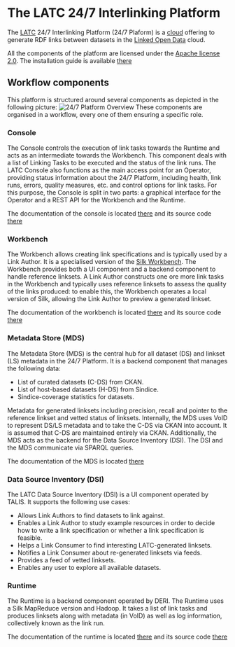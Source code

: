 # The LATC 24/7 Interlinking Platform
The [LATC](http://latc-project.eu/) 24/7 Interlinking Platform (24/7 Plaform) is a [cloud](http://en.wikipedia.org/wiki/Cloud_computing#Application) offering to generate RDF links between datasets in the [Linked Open Data](http://lod-cloud.net/) cloud.

All the components of the platform are licensed under the [Apache license 2.0](http://www.apache.org/licenses/LICENSE-2.0).
The installation guide is available [there](https://github.com/LATC/24-7-platform/wiki/Deployment-guide) 

## Workflow components
This platform is structured around several components as depicted in the following picture:
![24/7 Platform Overview](https://github.com/LATC/24-7-platform/raw/master/doc/img/24-7-platform-flow.png "24/7 Platform Overview") These components are organised in a workflow, every one of them ensuring a specific role.

### Console
The Console controls the execution of link tasks towards the Runtime and acts as an intermediate towards the Workbench. This component deals with a list of Linking Tasks to be executed and the status of the link runs. The LATC Console also functions as the main access point for an Operator, providing status information about the 24/7 Platform, including health, link runs, errors, quality measures, etc. and control options for link tasks. For this purpose, the Console is split in two parts: a graphical interface for the Operator and a REST API for the Workbench and the Runtime.

The documentation of the console is located [there](https://github.com/LATC/24-7-platform/wiki/Documentation-for-Console) and its source code [there](https://github.com/LATC/24-7-platform/tree/master/latc-platform/console)

### Workbench

The Workbench allows creating link specifications and is typically used by a Link Author. It is a specialised version of the [Silk Workbench](http://www.assembla.com/wiki/show/silk/Silk_Workbench). The Workbench provides both a UI component and a backend component to handle reference linksets. A Link Author constructs one ore more link tasks in the Workbench and typically uses reference linksets to assess the quality of the links produced: to enable this, the Workbench operates a local version of Silk, allowing the Link Author to preview a generated linkset.

The documentation of the workbench is located [there](http://www.assembla.com/wiki/show/silk/Silk_Workbench) and its source code [there](http://www.assembla.com/code/silk/git/nodes/silk2/silk-workbench)


### Metadata Store (MDS)

The Metadata Store (MDS) is the central hub for all dataset (DS) and linkset (LS) metadata in the 24/7 Platform. It is a backend component that manages the following data:

* List of curated datasets (C-DS) from CKAN.
* List of host-based datasets (H-DS) from Sindice.
* Sindice-coverage statistics for datasets.

Metadata for generated linksets including precision, recall and pointer to the reference linkset and vetted status of linksets. Internally, the MDS uses VoID to represent DS/LS metadata and to take the C-DS via CKAN into account. It is assumed that C-DS are maintained entirely via CKAN. Additionally, the MDS acts as the backend for the Data Source Inventory (DSI). The DSI and the MDS communicate via SPARQL queries. 

The documentation of the MDS is located [there](https://github.com/LATC/24-7-platform/wiki/Documentation-for-Meta-Data-Store-%28MDS%29)

### Data Source Inventory (DSI)

The LATC Data Source Inventory (DSI) is a UI component operated by TALIS. It supports the following use cases:

* Allows Link Authors to find datasets to link against.
* Enables a Link Author to study example resources in order to decide how to write a link specification or whether a link specification is feasible.
* Helps a Link Consumer to find interesting LATC-generated linksets.
* Notifies a Link Consumer about re-generated linksets via feeds.
* Provides a feed of vetted linksets.
* Enables any user to explore all available datasets.


### Runtime

The Runtime is a backend component operated by DERI. The Runtime uses a Silk MapReduce version and Hadoop. It takes a list of link tasks and produces linksets along with metadata (in VoID) as well as log information, collectively known as the link run.

The documentation of the runtime is located [there](https://github.com/LATC/24-7-platform/wiki/Documentation-for-Runtime) and its source code [there](https://github.com/LATC/24-7-platform/tree/master/latc-platform/runtime)


